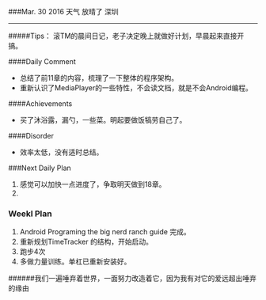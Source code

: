 ###Mar. 30 2016 天气 放晴了 深圳
***
#####Tips：
滚TM的晨间日记，老子决定晚上就做好计划，早晨起来直接开搞。

####Daily Comment
+ 总结了前11章的内容，梳理了一下整体的程序架构。
+ 重新认识了MediaPlayer的一些特性，不会读文档，就是不会Android编程。

####Achievements
+ 买了沐浴露，漏勺，一些菜。明起要做饭犒劳自己了。

####Disorder
* 效率太低，没有适时总结。

###Next Daily Plan
1. 感觉可以加快一点进度了，争取明天做到18章。
2. 

### Weekl Plan
1. Android Programing the big nerd ranch guide 完成。
2. 重新规划TimeTracker 的结构，开始启动。
3. 跑步4次 
4. 多做力量训练。单杠已重新安装好。

######我们一遍唾弃着世界，一面努力改造着它，因为我有对它的爱远超出唾弃的缘由